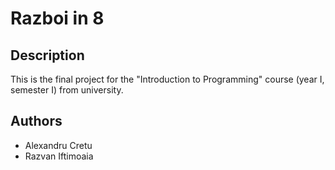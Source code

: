 # Razboi in 8

## Description
This is the final project for the "Introduction to Programming" course (year I, semester I) from university.

## Authors
- Alexandru Cretu
- Razvan Iftimoaia
